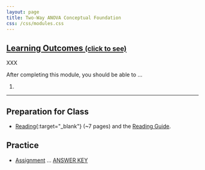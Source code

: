 ```yaml
---
layout: page
title: Two-Way ANOVA Conceptual Foundation
css: /css/modules.css
---
```


<div class="panel-group-ILOs">
  <div class="panel panel-default">
    <div class="panel-heading">
      <h2 class="panel-title">
        <a data-toggle="collapse" href="#ILOs">Learning Outcomes <small>(click to see)</small></a>
      </h2>
    </div>
    <div id="ILOs" class="panel-collapse collapse">
      <div class="panel-body">
XXX
<p>After completing this module, you should be able to ...</p>

<ol>
  <li></li>
</ol>
      </div>
    </div>
  </div>
</div>

----

## Preparation for Class

* [Reading](http://derekogle.com/Book207/ANOVA2Foundations1.html){:target="_blank"} (~7 pages) and the [Reading Guide](prep/ANOVA2Foundations1).

## Practice

* [Assignment](ce/ANOVA2Foundations1_CE1) ... [ANSWER KEY](cex/KEY_ANOVA2Foundations1_CE)
